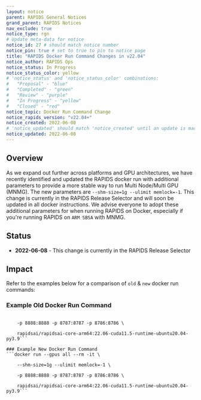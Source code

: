 ```yaml
---
layout: notice
parent: RAPIDS General Notices
grand_parent: RAPIDS Notices
nav_exclude: true
notice_type: rgn
# Update meta-data for notice
notice_id: 27 # should match notice number
notice_pin: true # set to true to pin to notice page
title: "RAPIDS Docker Run Command Changes in v22.04"
notice_author: RAPIDS Ops
notice_status: In Progress
notice_status_color: yellow
# 'notice_status' and 'notice_status_color' combinations:
#   "Proposal" - "blue"
#   "Completed" - "green"
#   "Review" - "purple"
#   "In Progress" - "yellow"
#   "Closed" - "red"
notice_topic: Docker Run Command Change
notice_rapids_version: "v22.04+"
notice_created: 2022-06-08
# 'notice_updated' should match 'notice_created' until an update is made
notice_updated: 2022-06-08
---
```


## Overview

As we expand out further across platforms and GPU architectures, we have 
recently identified and updated the RAPIDS docker run with additional 
parameters to provide a more stable way to run Multi Node/Multi GPU (MNMG). 
The new parameters are `--shm-size=1g --ulimit memlock=-1`.  This change is 
currently in the RAPIDS Release Selector and will soon be updated in all 
docker instructions.  We advise everyone to adopt these additional 
parameters for when running RAPIDS on Docker, especially if you're running 
RAPIDS on `ARM SBSA` with MNMG.

## Status

- **2022-06-08** - This change is currently in the RAPIDS Release Selector

## Impact

Refer to the examples below for a comparison of `old` & `new` docker run commands:

### Example Old Docker Run Command
```docker run --gpus all --rm -it \

    -p 8888:8888 -p 8787:8787 -p 8786:8786 \
	
    rapidsai/rapidsai-core-arm64:22.06-cuda11.5-runtime-ubuntu20.04-py3.9```

### Example New Docker Run Command	
```docker run --gpus all --rm -it \

    --shm-size=1g --ulimit memlock=-1 \
	
    -p 8888:8888 -p 8787:8787 -p 8786:8786 \
	
    rapidsai/rapidsai-core-arm64:22.06-cuda11.5-runtime-ubuntu20.04-py3.9```